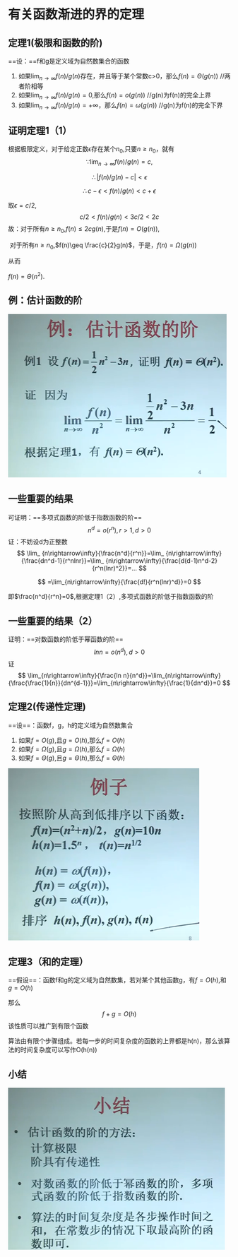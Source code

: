 # 有关函数渐进的界的定理

## 定理1(极限和函数的阶)

==设：==f和g是定义域为自然数集合的函数

1. 如果$\lim_{n\rightarrow \infty}{f(n)/g(n)}$存在，并且等于某个常数c>0，那么$f(n)=\Theta(g(n))$  //两者阶相等
2. 如果$\lim_{n\rightarrow \infty}{f(n)/g(n)}=0$,那么$f(n)=o(g(n))$  //g(n)为f(n)的完全上界
3. 如果$\lim_{n\rightarrow\infty}{f(n)/g(n)}=+\infty$，那么$f(n)=\omega(g(n))$  //g(n)为f(n)的完全下界



## 证明定理1（1）

根据极限定义，对于给定正数$\epsilon$存在某个$n_0$,只要$n\geq n_0$，就有
$$
\because \lim_ {n\rightarrow\infty}{f(n)/g(n)}=c,
$$

$$
\therefore |f(n)/g(n)-c| < \epsilon
$$

$$
\therefore c-\epsilon <f(n)/g(n)<c+ \epsilon
$$

取$\epsilon =c/2$,
$$
c/2 <f(n)/g(n)<3c/2<2c
$$
故：对于所有$n\geq n_0$,$f(n)\leq 2cg(n)$,于是$f(n)=O(g(n))$,

​	对于所有$n\geq n_0$,$f(n)\geq \frac{c}{2}g(n)$，于是，$f(n)=\Omega(g(n))$

从而

$f(n)=\Theta(n^2)$.

## 例：估计函数的阶

![103](../../assets/有关函数渐进的界的定理/103.png)



## 一些重要的结果

可证明：==多项式函数的阶低于指数函数的阶==
$$
n^d =o(r^n),r>1,d>0
$$
证：不妨设d为正整数
$$
\lim_ {n\rightarrow\infty}{\frac{n^d}{r^n}}=\lim_ {n\rightarrow\infty}{\frac{dn^d-1}{r^nlnr}}=\lim_  {n\rightarrow\infty}{\frac{d(d-1)n^d-2}{r^n(lnr)^2}}=...
$$

$$
=\lim_{n\rightarrow\infty}{\frac{d!}{r^n(lnr)^d}}=0
$$

即$\frac{n^d}{r^n}=0$,根据定理1（2）,多项式函数的阶低于指数函数的阶



## 一些重要的结果（2）

证明：==对数函数的阶低于幂函数的阶==
$$
ln n=o(n^d),d>0
$$
证
$$
\lim_{n\rightarrow\infty}{\frac{ln n}{n^d}}=\lim_{n\rightarrow\infty}{\frac{\frac{1}{n}}{dn^{d-1}}}=\lim_{n\rightarrow\infty}{\frac{1}{dn^d}}=0
$$





## 定理2(传递性定理)

==设==：函数f，g，h的定义域为自然数集合

1. 如果$f=O(g)$,且$g=O(h)$,那么$f=O(h)$
2. 如果$f=\Omega(g)$,且$g=\Omega(h)$,那么$f=\Omega(h)$
3. 如果$f=\Theta(g)$,且$g=\Theta(h)$,那么$f=\Theta(h)$

![31401](../../assets/有关函数渐进的界的定理/31401-1647220217954.png)



## 定理3（和的定理）

==假设==：函数f和g的定义域为自然数集，若对某个其他函数g，有$f=O(h)$,和$g=O(h)$

那么
$$
f+g=O(h)
$$
该性质可以推广到有限个函数

算法由有限个步骤组成。若每一步的时间复杂度的函数的上界都是h(n)，那么该算法的时间复杂度可以写作O(h(n))



## 小结

![31402](../../assets/有关函数渐进的界的定理/31402.png)
